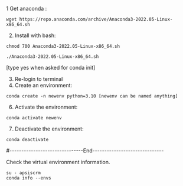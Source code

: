 1 Get anaconda : 
```
wget https://repo.anaconda.com/archive/Anaconda3-2022.05-Linux-x86_64.sh
```
2. Install with bash:
```
chmod 700 Anaconda3-2022.05-Linux-x86_64.sh
```
```
./Anaconda3-2022.05-Linux-x86_64.sh
```
[type yes when asked for conda init]

3. Re-login to terminal
4. Create an environment:
```
conda create -n newenv python=3.10 [newenv can be named anything]
```
6. Activate the environment:
```
conda activate newenv
```
7.  Deactivate the environment:
```
conda deactivate
```
#-------------------------------End------------------------------

Check the virtual environment information. 
```
su - apsiscrm
conda info --envs
```
